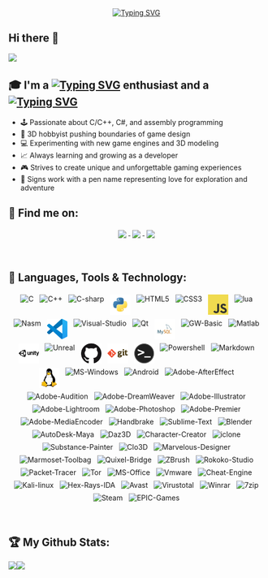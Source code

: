 <!-- https://www.asciiart.eu -->
<!-- https://readme-typing-svg.herokuapp.com/demo -->
<!-- Font: Cascadia Mono, Cascadia Code, Fira Code, Jetbrains Mono, Orbitron, Exo 2 || Duration: 5000 ms (default) || Pause: 1000 ms (default) -->
<!-- 
------((1))------
[![Typing SVG](https://readme-typing-svg.herokuapp.com?font=Jetbrains+mono&duration=4000&pause=500&color=33FF33&random=false&width=435&lines=Hi+there!+%F0%9F%91%8B;I'm+a+Computer-Science+enthusiast+..;+..+and+a+Game+Developer.)](https://tis-starlight.github.io)
------((2))------
[![Typing SVG](https://readme-typing-svg.herokuapp.com?font=Cascadia+Mono&size=40&duration=4000&pause=500&color=33FF33&center=true&vCenter=true&random=false&width=435&lines=STARLIGHT)](https://tis-starlight.github.io)
-->

<div align="center">
<a href="https://tis-starlight.github.io"><img src="https://readme-typing-svg.herokuapp.com?font=Orbitron&weight=500&size=40&duration=4000&pause=1000&color=33FF33&center=true&vCenter=true&random=false&width=435&height=40&lines=Starlight" alt="Typing SVG" /></a>
</div>


## Hi there 👋

<!-- ![](https://visitor-badge.laobi.icu/badge?page_id=tis-starlight.tis-starlight) -->
<!-- [![Github](https://img.shields.io/github/followers/tis-starlight?label=Followers&logo=Github)](https://github.com/tis-starlight) -->

[![](https://komarev.com/ghpvc/?username=tis-starlight&color=blue&style=flat&label=PROFILE+VIEWS&base=1200&abbreviated=true)](#)

## 🎓 I'm a [![Typing SVG](https://readme-typing-svg.herokuapp.com?font=Cascadia+Mono&size=25&duration=2000&pause=3000&color=35FAFF&multiline=true&repeat=true&random=false&width=235&height=32&lines=Computer-Science)](#) enthusiast and a [![Typing SVG](https://readme-typing-svg.herokuapp.com?font=Cascadia+Mono&size=25&duration=2000&pause=3000&color=FFA330&multiline=true&repeat=true&random=false&width=235&height=32&lines=Game+Developer)](#)
- 🕹️ Passionate about C/C++, C#, and assembly programming
- 🎨 3D hobbyist pushing boundaries of game design
- 💻 Experimenting with new game engines and 3D modeling
- 📈 Always learning and growing as a developer
- 🎮 Strives to create unique and unforgettable gaming experiences
- 🌊 Signs work with a pen name representing love for exploration and adventure

## 📧 Find me on:

<p align="center">
 <a href="https://github.com/tis-starlight/" target="_blank" rel="noopener noreferrer"> <img src="https://user-images.githubusercontent.com/85295120/144732138-c14d4a41-f63c-4e23-b4b5-b97c054e9d8d.png"  height="40" style="vertical-align:top; margin:4px"> </a>
 <a href="https://www.artstation.com/tis-starlight" target="_blank" rel="noopener noreferrer"> <img src="https://user-images.githubusercontent.com/85295120/211176040-3467d8a6-8aa3-4348-b129-38da97ff5e4d.png"  height="40" style="vertical-align:top; margin:4px"> </a>
 <a href="https://www.youtube.com/@tis-starlight" target="_blank" rel="noopener noreferrer"> <img src="https://user-images.githubusercontent.com/85295120/144732113-320524b6-86df-4c49-bb6d-5f54219d6151.png"  height="40" style="vertical-align:top; margin:4px"></a> 
</p>

<br />

## 🧰 Languages, Tools & Technology:

<p align="center">
  <img src="https://user-images.githubusercontent.com/85295120/144732718-88d19a88-7a7f-43cd-a234-f49012d9a34e.png" alt="C" height="40" style="vertical-align:top; margin:4px">
  <img src="https://user-images.githubusercontent.com/85295120/144732692-7659e184-e71b-42bb-abf1-86da6ea49f08.png" alt="C++" height="40" style="vertical-align:top; margin:4px">
  <img src="https://user-images.githubusercontent.com/85295120/144732721-cf2c06fe-af00-4b4a-b09d-21635948bc3f.png" alt="C-sharp" height="40" style="vertical-align:top; margin:4px">
  <img src="https://raw.githubusercontent.com/github/explore/80688e429a7d4ef2fca1e82350fe8e3517d3494d/topics/python/python.png" alt="Python" height="40" style="vertical-align:top; margin:4px">
  <img src="https://user-images.githubusercontent.com/85295120/144734800-667a3481-b76b-49b2-b38d-3a05fcfb650e.png" alt="HTML5" height="40" style="vertical-align:top; margin:4px">
  <img src="https://user-images.githubusercontent.com/85295120/144734796-0b65fd55-6d23-48f1-9040-768b8a28364b.png" alt="CSS3" height="40" style="vertical-align:top; margin:4px">
  <img src="https://raw.githubusercontent.com/github/explore/80688e429a7d4ef2fca1e82350fe8e3517d3494d/topics/javascript/javascript.png" alt="Javascript" height="40" style="vertical-align:top; margin:4px">
  <img src="https://user-images.githubusercontent.com/85295120/144736690-4029a915-2f0c-4380-abda-ed8e5e0cd213.png" alt="lua" height="40" style="vertical-align:top; margin:4px">
  <img src="https://user-images.githubusercontent.com/85295120/165229933-615708b5-a85d-4083-a8c9-e87d0a7c4843.png" alt="Nasm" height="40" style="vertical-align:top; margin:4px">
  <img src="https://raw.githubusercontent.com/github/explore/80688e429a7d4ef2fca1e82350fe8e3517d3494d/topics/visual-studio-code/visual-studio-code.png" alt="VS Code" height="40" style="vertical-align:top; margin:4px">
  <img src="https://user-images.githubusercontent.com/85295120/144735930-b4d39700-ae56-415e-ab4b-e8aed0ddfb04.png" alt="Visual-Studio" height="40" style="vertical-align:top; margin:4px">
  <img src="https://user-images.githubusercontent.com/85295120/144735977-056a090f-ea5c-4e91-aab9-fd993dd3c35f.png" alt="Qt" height="40" style="vertical-align:top; margin:4px">
  <img src="https://raw.githubusercontent.com/github/explore/80688e429a7d4ef2fca1e82350fe8e3517d3494d/topics/mysql/mysql.png" alt="MySQL" height="40" style="vertical-align:top; margin:4px">
  <img src="https://user-images.githubusercontent.com/85295120/165229946-9ec36780-e052-4285-b2f7-ec1f04869146.jpg" alt="GW-Basic" height="40" style="vertical-align:top; margin:4px">
  <img src="https://user-images.githubusercontent.com/85295120/144736851-37b6a5e8-dd4b-47c6-b54d-5cf82621bda5.png" alt="Matlab" height="40" style="vertical-align:top; margin:4px">
  <img src="https://raw.githubusercontent.com/github/explore/80688e429a7d4ef2fca1e82350fe8e3517d3494d/topics/unity/unity.png" alt="Unity" height="40" style="vertical-align:top; margin:4px">
   <img src="https://user-images.githubusercontent.com/85295120/144734803-6ac8d1e4-792d-4477-88f6-137e9f760216.png" alt="Unreal" height="40" style="vertical-align:top; margin:4px">
  <img src="https://raw.githubusercontent.com/github/explore/78df643247d429f6cc873026c0622819ad797942/topics/github/github.png" alt="Github" height="40" style="vertical-align:top; margin:4px">
  <img src="https://raw.githubusercontent.com/github/explore/80688e429a7d4ef2fca1e82350fe8e3517d3494d/topics/git/git.png" alt="Git" height="40" style="vertical-align:top; margin:4px">
  <img src="https://raw.githubusercontent.com/github/explore/80688e429a7d4ef2fca1e82350fe8e3517d3494d/topics/terminal/terminal.png" alt="Terminal" height="40" style="vertical-align:top; margin:4px">
  <img src="https://user-images.githubusercontent.com/85295120/144735969-7842a41e-cb6d-49c8-8146-c3e6ff7625c6.png" alt="Powershell" height="40" style="vertical-align:top; margin:4px">
  <img src="https://user-images.githubusercontent.com/85295120/144736377-5f545a87-7fdb-4f13-88c1-811d1e32fa05.png" alt="Markdown" height="40" style="vertical-align:top; margin:4px">
  <img src="https://raw.githubusercontent.com/github/explore/80688e429a7d4ef2fca1e82350fe8e3517d3494d/topics/linux/linux.png" alt="Linux" height="40" style="vertical-align:top; margin:4px" alt="Linux" height="40" style="vertical-align:top; margin:4px">
  <img src="https://user-images.githubusercontent.com/85295120/165229969-461d6847-1907-4304-9ffe-b8512af1b482.jpg" alt="MS-Windows" height="40" style="vertical-align:top; margin:4px">
  <img src="https://user-images.githubusercontent.com/85295120/144736840-b08389b0-7869-422a-9d5d-7d35fb013816.png" alt="Android" height="40" style="vertical-align:top; margin:4px">
  <img src="https://user-images.githubusercontent.com/85295120/144735672-ac62db21-fa02-4ed2-8b8d-7e58ba0ccadd.png" alt="Adobe-AfterEffect" height="40" style="vertical-align:top; margin:4px">
 <img src="https://user-images.githubusercontent.com/85295120/144735715-59fb3a0b-737d-4b34-b8cf-85bb44c18dcd.png" alt="Adobe-Audition" height="40" style="vertical-align:top; margin:4px">
 <img src="https://user-images.githubusercontent.com/85295120/144735722-d85f5016-88a9-4860-9606-b1add5a56602.png" alt="Adobe-DreamWeaver" height="40" style="vertical-align:top; margin:4px">
   <img src="https://user-images.githubusercontent.com/85295120/144735741-1bcd3fd4-bb59-432e-bbbc-f89bc714c5e5.png" alt="Adobe-Illustrator" height="40" style="vertical-align:top; margin:4px">
   <img src="https://user-images.githubusercontent.com/85295120/144735753-516b855d-06e8-477a-89a5-50de793d5bb0.png" alt="Adobe-Lightroom" height="40" style="vertical-align:top; margin:4px">
   <img src="https://user-images.githubusercontent.com/85295120/144735766-c9054d7c-8817-4213-acb9-1eb86e1be18d.png" alt="Adobe-Photoshop" height="40" style="vertical-align:top; margin:4px">
   <img src="https://user-images.githubusercontent.com/85295120/144735782-b1732322-3bb2-4339-a4cb-b549fcb58df7.png" alt="Adobe-Premier" height="40" style="vertical-align:top; margin:4px">
  <img src="https://user-images.githubusercontent.com/85295120/144735795-a8e6f9af-08cf-4be1-ae22-32ee56f45636.png" alt="Adobe-MediaEncoder" height="40" style="vertical-align:top; margin:4px">
  <img src="https://user-images.githubusercontent.com/85295120/144737110-28c49dd4-ae97-4bc2-a6fa-7cf994265a90.png" alt="Handbrake" height="40" style="vertical-align:top; margin:4px">
  <img src="https://user-images.githubusercontent.com/85295120/144735861-6fa2d612-59a6-4abb-82f9-e146d56210a0.png" alt="Sublime-Text" height="40" style="vertical-align:top; margin:4px">
  <img src="https://user-images.githubusercontent.com/85295120/144735853-9c9af607-6f33-4ff1-9452-5582c4bba1e2.png" alt="Blender" height="40" style="vertical-align:top; margin:4px">
  <img src="https://user-images.githubusercontent.com/85295120/144735906-9779448b-fcac-4427-afb5-8976d17654e9.png" alt="AutoDesk-Maya" height="40" style="vertical-align:top; margin:4px">
  <img src="https://user-images.githubusercontent.com/85295120/165229938-6f4e14eb-a791-4ed3-83dc-3d922f1fbbbc.png" alt="Daz3D" height="40" style="vertical-align:top; margin:4px">
  <img src="https://user-images.githubusercontent.com/85295120/210119360-52351b17-13bd-48b5-bbf1-8d4927d174b6.png" alt="Character-Creator" height="40" style="vertical-align:top; margin:4px">
  <img src="https://user-images.githubusercontent.com/85295120/210119431-43d5bfce-235e-4742-8244-a8b2cfb8f667.png" alt="iclone" height="40" style="vertical-align:top; margin:4px">
  <img src="https://user-images.githubusercontent.com/85295120/165224084-6b034e91-29f3-409a-a275-13520c5ff72a.png" alt="Substance-Painter" height="40" style="vertical-align:top; margin:4px">
  <img src="https://user-images.githubusercontent.com/85295120/210119027-dbb8488d-f2cd-452b-b0d7-24150c364ca6.jpg" alt="Clo3D" height="40" style="vertical-align:top; margin:4px">
  <img src="https://user-images.githubusercontent.com/85295120/210119101-3d1018d4-3d1c-4aba-91f2-1084935b23ef.jpg" alt="Marvelous-Designer" height="40" style="vertical-align:top; margin:4px">
  <img src="https://user-images.githubusercontent.com/85295120/210118948-2757bfb8-61b8-44f7-b3a4-1afa8d91e6fe.jpg" alt="Marmoset-Toolbag" height="40" style="vertical-align:top; margin:4px">
  <img src="https://user-images.githubusercontent.com/85295120/210119520-4cd694ff-6fa0-4f57-9114-b42aa5db2b15.png" alt="Quixel-Bridge" height="40" style="vertical-align:top; margin:4px">
  <img src="https://user-images.githubusercontent.com/85295120/165229908-6f1039e7-f662-419d-8f68-74a1799694a8.jpg" alt="ZBrush" height="40" style="vertical-align:top; margin:4px">
  <img src="https://user-images.githubusercontent.com/85295120/165229980-18526c1a-bbf3-4e75-a5e9-72371eec60dc.png" alt="Rokoko-Studio" height="40" style="vertical-align:top; margin:4px">
  <img src="https://user-images.githubusercontent.com/85295120/165229972-aa60bd6f-d4a2-4489-b197-b3b95282f8dd.png" alt="Packet-Tracer" height="40" style="vertical-align:top; margin:4px">
  <img src="https://user-images.githubusercontent.com/85295120/165229957-0445e425-d621-4823-973a-2fd17db23e90.png" alt="Tor" height="40" style="vertical-align:top; margin:4px">
  <img src="https://user-images.githubusercontent.com/85295120/144736887-d5958b6b-bd10-4ced-af46-d0b999963f2c.png" alt="MS-Office" height="40" style="vertical-align:top; margin:4px">
  <img src="https://user-images.githubusercontent.com/85295120/165229975-40cbb37f-7a62-4ae6-92d2-acfaffd91adb.jpg" alt="Vmware" height="40" style="vertical-align:top; margin:4px">
  <img src="https://user-images.githubusercontent.com/85295120/144736863-dc700f97-60b7-47a2-a489-da9a286ff669.png" alt="Cheat-Engine" height="40" style="vertical-align:top; margin:4px">
  <img src="https://user-images.githubusercontent.com/85295120/144735942-5dadb36a-3167-488d-a118-64980902d36d.png" alt="Kali-linux" height="40" style="vertical-align:top; margin:4px">
  <img src="https://user-images.githubusercontent.com/85295120/144736079-23928c47-ef60-4c31-8f0e-f38d2c83984a.png" alt="Hex-Rays-IDA" height="40" style="vertical-align:top; margin:4px">
  <img src="https://user-images.githubusercontent.com/85295120/165229911-530407cc-f493-4185-9bb2-8a33973cad4b.png" alt="Avast" height="40" style="vertical-align:top; margin:4px">
  <img src="https://user-images.githubusercontent.com/85295120/165229918-aa1c4971-a15f-4564-b23f-aeb52bcea142.png" alt="Virustotal" height="40" style="vertical-align:top; margin:4px">
  <img src="https://user-images.githubusercontent.com/85295120/165251305-2cb31f3e-9717-40cd-b8df-4a186e1e90e2.png" alt="Winrar" height="40" style="vertical-align:top; margin:4px">
  <img src="https://user-images.githubusercontent.com/85295120/165229922-63746f8d-da1e-4d56-8fdd-a246f2ddf0ab.png" alt="7zip" height="40" style="vertical-align:top; margin:4px">
  <img src="https://user-images.githubusercontent.com/85295120/165229960-0a0a984d-45d4-4a5a-8cf4-6c491002223c.png" alt="Steam" height="40" style="vertical-align:top; margin:4px">
 <img src="https://user-images.githubusercontent.com/85295120/211172045-d692a520-10b8-4f69-8526-f2d1fb403c86.png" alt="EPIC-Games" height="40" style="vertical-align:top; margin:4px">
</p>

<br />

## 🏆 My Github Stats:

<!--
![Top Langs](https://github-readme-stats.vercel.app/api/top-langs/?username=tis-starlight&theme=material-palenight)
-->
<div>
<a href="https://github-readme-stats.vercel.app/api?username=tis-starlight&theme=material-palenight">
  <img  align="left" src="https://github-readme-stats.vercel.app/api?username=tis-starlight&count_private=true&show_icons=true&theme=material-palenight" />
</a>
<a href="https://github-readme-stats.vercel.app/api/top-langs/?username=tis-starlight&theme=material-palenight">
  <img align="left" src="https://github-readme-stats.vercel.app/api/top-langs/?username=tis-starlight&theme=material-palenight" />
</a>
</div>
